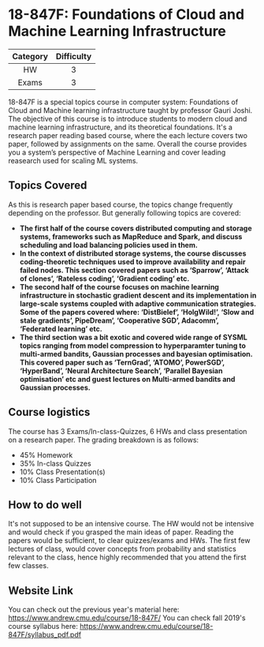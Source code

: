 # 18-847F: Foundations of Cloud and Machine Learning Infrastructure

| Category | Difficulty |
|:-:       | :-:        |
| HW       | 3          |
| Exams    | 3          |

18-847F is a special topics course in computer system: Foundations of Cloud and Machine learning infrastructure taught by professor Gauri Joshi. The objective of this course is to introduce students to modern cloud and machine learning infrastructure, and its theoretical foundations. It's a research paper reading based course, where the each lecture covers two paper, followed by assignments on the same. Overall the course provides you a system’s perspective of Machine Learning and cover leading reasearch used for scaling ML systems.

## Topics Covered

As this is research paper based course, the topics change frequently depending on the professor. But generally following topics are covered:

- **The first half of the course covers distributed computing and storage systems, frameworks such as MapReduce and Spark, and discuss scheduling and load balancing policies used in them.**
- **In the context of distributed storage systems, the course discusses coding-theoretic techniques used to improve availability and repair failed nodes. This section covered papers such as ‘Sparrow’, ‘Attack of clones’, ‘Rateless coding’, ‘Gradient coding’ etc.**
- **The second half of the course focuses on machine learning infrastructure in stochastic gradient descent and its implementation in large-scale systems coupled with adaptive communication strategies. Some of the papers covered where: ‘DistBielef’, ‘HolgWild!’, ‘Slow and stale gradients’, PipeDream’, ‘Cooperative SGD’, Adacomm’, ‘Federated learning’ etc.** 
- **The third section was a bit exotic and covered wide range of SYSML topics ranging from model compression to hyperparamter tuning to multi-armed bandits, Gaussian processes and bayesian optimisation. This covered paper such as ‘TernGrad’, ‘ATOMO’, PowerSGD’, ‘HyperBand’, ‘Neural Architecture Search’, ‘Parallel Bayesian optimisation’ etc and guest lectures on Multi-armed bandits and Gaussian processes.**

## Course logistics

The course has 3 Exams/In-class-Quizzes, 6 HWs and class presentation on a research paper.
The grading breakdown is as follows:

- 45% Homework
- 35% In-class Quizzes
- 10% Class Presentation(s)
- 10% Class Participation

## How to do well

It's not supposed to be an intensive course. The HW would not be intensive and would check if you grasped the main ideas of paper. Reading the papers would be sufficient, to clear quizzes/exams and HWs. The first few lectures of class, would cover concepts from probability and statistics relevant to the class, hence highly recommended that you attend the first few classes.

## Website Link

You can check out the previous year's material here: <https://www.andrew.cmu.edu/course/18-847F/>
You can check fall 2019's course syllabus here: <https://www.andrew.cmu.edu/course/18-847F/syllabus_pdf.pdf>
